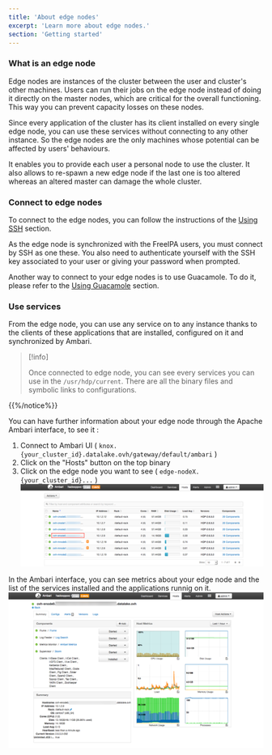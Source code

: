 ```yaml
---
title: 'About edge nodes'
excerpt: 'Learn more about edge nodes.'
section: 'Getting started'
---
```


### What is an edge node

Edge nodes are instances of the cluster between the user and cluster's other machines. Users can run their jobs on the edge node instead of doing it directly on the master nodes, which are critical for the overall functioning.
This way you can prevent capacity losses on these nodes.

Since every application of the cluster has its client installed on every single edge node, you can use these services without connecting to any other instance. So the edge nodes are the only machines whose potential can be affected by users' behaviours.

It enables you to provide each user a personal node to use the cluster. It also allows to re-spawn a new edge node if the last one is too altered whereas an altered master can damage the whole cluster.

### Connect to edge nodes

To connect to the edge nodes, you can follow the instructions of the [Using SSH](../connect-using-ssh/guide.en-gb.md) section.

As the edge node is synchronized with the FreeIPA users, you must connect by SSH as one these. You also need to authenticate yourself with the SSH key associated to your user or giving your password when prompted.

Another way to connect to your edge nodes is to use Guacamole. To do it, please refer to the [Using Guacamole](../connect-using-guacamole/guide.en-gb.md) section.

### Use services

From the edge node, you can use any service on to any instance thanks to the clients of these applications that are installed, configured on it and synchronized by Ambari.


> [!info]
>
> Once connected to edge node, you can see every services you can use in the `/usr/hdp/current`.
> There are all the binary files and symbolic links to configurations.
>

{{%/notice%}}

You can have further information about your edge node through the Apache Ambari interface, to see it :

1. Connect to Ambari UI ( `knox.{your_cluster_id}.datalake.ovh/gateway/default/ambari` )
2. Click on the "Hosts" button on the top binary
3. Click on the edge node you want to see ( `edge-nodeX.{your_cluster_id}...` )
![Ambari list of hosts](images/ambari_hosts.png)

In the Ambari interface, you can see metrics about your edge node and the list of the services installed and the applications runnig on it.
![Ambari edge node view](images/ambari_edge_node.png)
